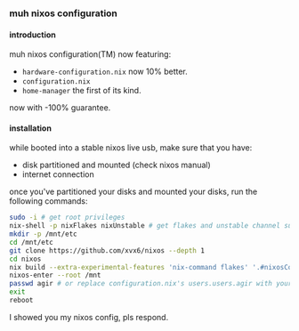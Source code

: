 ### muh nixos configuration
#### introduction
muh nixos configuration(TM) now featuring:
  - `hardware-configuration.nix` now 10% better.
  - `configuration.nix`
  - `home-manager` the first of its kind.
  
now with -100% guarantee.

#### installation
while booted into a stable nixos live usb, make sure that you have:
- disk partitioned and mounted (check nixos manual)
- internet connection

once you've partitioned your disks and mounted your disks, run the following commands:
```bash
sudo -i # get root privileges
nix-shell -p nixFlakes nixUnstable # get flakes and unstable channel support
mkdir -p /mnt/etc
cd /mnt/etc
git clone https://github.com/xvx6/nixos --depth 1
cd nixos
nix build --extra-experimental-features 'nix-command flakes' '.#nixosConfigurations.ephemeral.config.system.build.toplevel' && nixos-install --system ./result # You'll be prompted for password
nixos-enter --root /mnt
passwd agir # or replace configuration.nix's users.users.agir with your own username
exit
reboot
```

I showed you my nixos config, pls respond.
